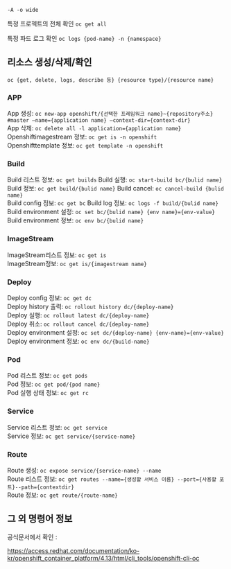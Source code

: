 `-A -o wide`

특정 프로젝트의 전체 확인 `oc get all`

특정 파드 로그 확인 `oc logs {pod-name} -n {namespace}`

## 리소스 생성/삭제/확인

`oc {get, delete, logs, describe 등} {resource type}/{resource name}`

### APP

App 생성: `oc new-app openshift/{선택한 프레임워크 name}~{repository주소}  
#master –name={application name} –context-dir={context-dir}`  
App 삭제: `oc delete all -l application={application name}`   
Openshiftimagestream 정보: `oc get is -n openshift`   
Openshifttemplate 정보: `oc get template -n openshift`  

### Build

Build 리스트 정보: `oc get builds` Build 실행: `oc start-build bc/{bulid name}`  
Build 정보: `oc get build/{bulid name}` Build cancel: `oc cancel-build {bulid name}`   
Build config 정보: `oc get bc` Build log 정보: `oc logs -f build/{bulid name}`   
Build environment 설정: `oc set bc/{bulid name} {env name}={env-value}`   
Build environment 정보: `oc env bc/{bulid name}`

### ImageStream

ImageStream리스트 정보: `oc get is`   
ImageStream정보: `oc get is/{imagestream name}`  

### Deploy

Deploy config 정보: `oc get dc`   
Deploy history 출력: `oc rollout history dc/{deploy-name}`   
Deploy 실행: `oc rollout latest dc/{deploy-name}`  
Deploy 취소: `oc rollout cancel dc/{deploy-name}`   
Deploy environment 설정: `oc set dc/{deploy-name} {env-name}={env-value}`   
Deploy environment 정보: `oc env dc/{build-name}`  

### Pod

Pod 리스트 정보: `oc get pods`  
Pod 정보: `oc get pod/{pod name}`  
Pod 실행 상태 정보: `oc get rc`  

### Service

Service 리스트 정보: `oc get service`  
Service 정보: `oc get service/{service-name}`  

### Route

Route 생성: `oc expose service/{service-name} --name`  
Route 리스트 정보: `oc get routes --name={생성할 서비스 이름} --port={사용할 포트}--path={contextdir}`  
Route 정보: `oc get route/{route-name}`  

## 그 외 명령어 정보

공식문서에서 확인 :

https://access.redhat.com/documentation/ko-kr/openshift_container_platform/4.13/html/cli_tools/openshift-cli-oc